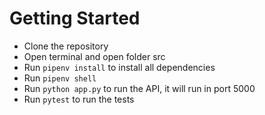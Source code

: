 # Getting Started
- Clone the repository
- Open terminal and open folder src
- Run `pipenv install` to install all dependencies
- Run `pipenv shell`
- Run `python app.py` to run the API, it will run in port 5000
- Run `pytest` to run the tests

